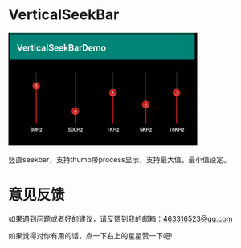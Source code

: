 # VerticalSeekBar

![vertical_seek_bar.png](https://github.com/guixiaoyuan/VerticalSeekBar/blob/master/vertical_seek_bar.png)

竖直seekbar，支持thumb带process显示，支持最大值，最小值设定。

# 意见反馈
如果遇到问题或者好的建议，请反馈到我的邮箱：463316523@qq.com

如果觉得对你有用的话，点一下右上的星星赞一下吧!
